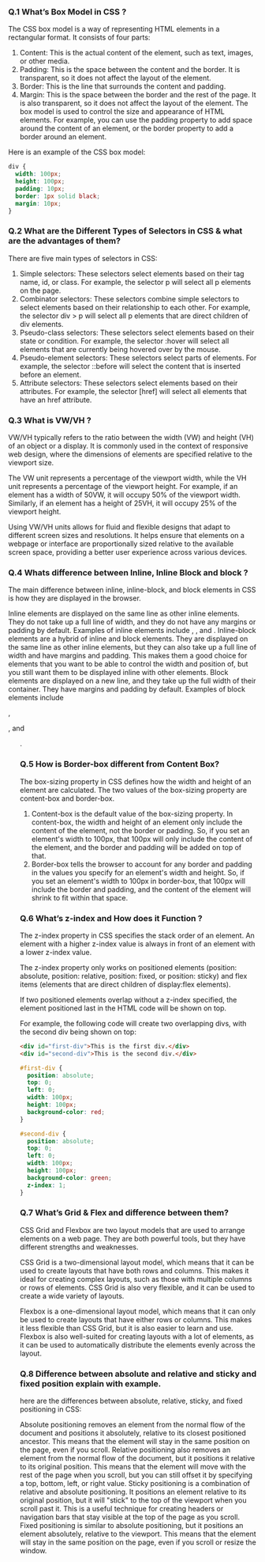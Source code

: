 ### Q.1 What’s Box Model in CSS ? 

The CSS box model is a way of representing HTML elements in a rectangular format. It consists of four parts:

1. Content: This is the actual content of the element, such as text, images, or other media.
2. Padding: This is the space between the content and the border. It is transparent, so it does not affect the layout of the element.
3. Border: This is the line that surrounds the content and padding.
4. Margin: This is the space between the border and the rest of the page. It is also transparent, so it does not affect the layout of the element.
The box model is used to control the size and appearance of HTML elements. For example, you can use the padding property to add space around the content of an element, or the border property to add a border around an element.

Here is an example of the CSS box model:

```CSS
div {
  width: 100px;
  height: 100px;
  padding: 10px;
  border: 1px solid black;
  margin: 10px;
}
```

### Q.2 What are the Different Types of Selectors in CSS & what are the advantages of them?
There are five main types of selectors in CSS:

1. Simple selectors: These selectors select elements based on their tag name, id, or class. For example, the selector p will select all p elements on the page.
2. Combinator selectors: These selectors combine simple selectors to select elements based on their relationship to each other. For example, the selector div > p will select all p elements that are direct children of div elements.
3. Pseudo-class selectors: These selectors select elements based on their state or condition. For example, the selector :hover will select all elements that are currently being hovered over by the mouse.
4. Pseudo-element selectors: These selectors select parts of elements. For example, the selector ::before will select the content that is inserted before an element.
5. Attribute selectors: These selectors select elements based on their attributes. For example, the selector [href] will select all elements that have an href attribute.

### Q.3 What is VW/VH ?

VW/VH typically refers to the ratio between the width (VW) and height (VH) of an object or a display. It is commonly used in the context of responsive web design, where the dimensions of elements are specified relative to the viewport size.

The VW unit represents a percentage of the viewport width, while the VH unit represents a percentage of the viewport height. For example, if an element has a width of 50VW, it will occupy 50% of the viewport width. Similarly, if an element has a height of 25VH, it will occupy 25% of the viewport height.

Using VW/VH units allows for fluid and flexible designs that adapt to different screen sizes and resolutions. It helps ensure that elements on a webpage or interface are proportionally sized relative to the available screen space, providing a better user experience across various devices.

### Q.4 Whats difference between Inline, Inline Block and block ?


The main difference between inline, inline-block, and block elements in CSS is how they are displayed in the browser.

Inline elements are displayed on the same line as other inline elements. They do not take up a full line of width, and they do not have any margins or padding by default. Examples of inline elements include <span>, <a>, and <img>.
Inline-block elements are a hybrid of inline and block elements. They are displayed on the same line as other inline elements, but they can also take up a full line of width and have margins and padding. This makes them a good choice for elements that you want to be able to control the width and position of, but you still want them to be displayed inline with other elements.
Block elements are displayed on a new line, and they take up the full width of their container. They have margins and padding by default. Examples of block elements include <div>, <p>, and <ul>.


### Q.5 How is Border-box different from Content Box?

The box-sizing property in CSS defines how the width and height of an element are calculated. The two values of the box-sizing property are content-box and border-box.

1. Content-box is the default value of the box-sizing property. In content-box, the width and height of an element only include the content of the element, not the border or padding. So, if you set an element's width to 100px, that 100px will only include the content of the element, and the border and padding will be added on top of that.
2. Border-box tells the browser to account for any border and padding in the values you specify for an element's width and height. So, if you set an element's width to 100px in border-box, that 100px will include the border and padding, and the content of the element will shrink to fit within that space.

### Q.6 What’s z-index and How does it Function ?
The z-index property in CSS specifies the stack order of an element. An element with a higher z-index value is always in front of an element with a lower z-index value.

The z-index property only works on positioned elements (position: absolute, position: relative, position: fixed, or position: sticky) and flex items (elements that are direct children of display:flex elements).

If two positioned elements overlap without a z-index specified, the element positioned last in the HTML code will be shown on top.

For example, the following code will create two overlapping divs, with the second div being shown on top:
```HTML
<div id="first-div">This is the first div.</div>
<div id="second-div">This is the second div.</div>
```
```CSS
#first-div {
  position: absolute;
  top: 0;
  left: 0;
  width: 100px;
  height: 100px;
  background-color: red;
}

#second-div {
  position: absolute;
  top: 0;
  left: 0;
  width: 100px;
  height: 100px;
  background-color: green;
  z-index: 1;
}
```
### Q.7 What’s Grid & Flex and difference between them?

CSS Grid and Flexbox are two layout models that are used to arrange elements on a web page. They are both powerful tools, but they have different strengths and weaknesses.

CSS Grid is a two-dimensional layout model, which means that it can be used to create layouts that have both rows and columns. This makes it ideal for creating complex layouts, such as those with multiple columns or rows of elements. CSS Grid is also very flexible, and it can be used to create a wide variety of layouts.

Flexbox is a one-dimensional layout model, which means that it can only be used to create layouts that have either rows or columns. This makes it less flexible than CSS Grid, but it is also easier to learn and use. Flexbox is also well-suited for creating layouts with a lot of elements, as it can be used to automatically distribute the elements evenly across the layout.

### Q.8 Difference between absolute and relative and sticky and fixed position explain with example.
here are the differences between absolute, relative, sticky, and fixed positioning in CSS:

Absolute positioning removes an element from the normal flow of the document and positions it absolutely, relative to its closest positioned ancestor. This means that the element will stay in the same position on the page, even if you scroll.
Relative positioning also removes an element from the normal flow of the document, but it positions it relative to its original position. This means that the element will move with the rest of the page when you scroll, but you can still offset it by specifying a top, bottom, left, or right value.
Sticky positioning is a combination of relative and absolute positioning. It positions an element relative to its original position, but it will "stick" to the top of the viewport when you scroll past it. This is a useful technique for creating headers or navigation bars that stay visible at the top of the page as you scroll.
Fixed positioning is similar to absolute positioning, but it positions an element absolutely, relative to the viewport. This means that the element will stay in the same position on the page, even if you scroll or resize the window.